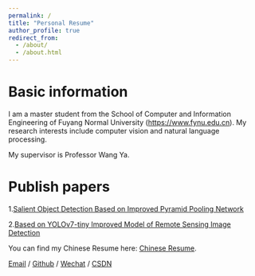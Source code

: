 ```yaml
---
permalink: /
title: "Personal Resume"
author_profile: true
redirect_from: 
  - /about/
  - /about.html
---
```

Basic information
===========
I am a master student from the School of Computer and Information Engineering of Fuyang Normal University (https://www.fynu.edu.cn). My research interests include computer vision and natural language processing.

My supervisor is Professor Wang Ya.

Publish papers
===========
1.[Salient Object Detection Based on Improved Pyramid Pooling Network](https://ieeexplore.ieee.org/document/10335231)

2.[Based on YOLOv7-tiny Improved Model of Remote Sensing Image Detection](https://ieeexplore.ieee.org/document/10335430)

You can find my Chinese Resume here: [Chinese Resume](../files/Chinese_resume.pdf).

[Email](xmhlp1997@gmail.com) / [Github]([https://github.com/SDUxmh/SDUxmh](https://github.com/SDUxmh/SDUxmh)) / [Wechat](../images/wechat.png) / [CSDN](https://blog.csdn.net/qq_52062754?type=blog)
